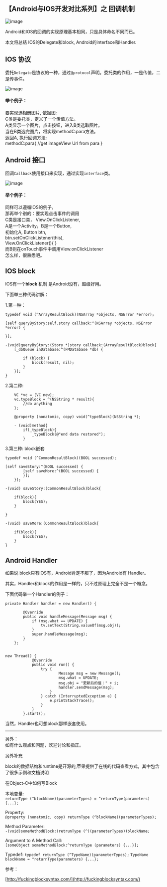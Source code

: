 ## 【Android与IOS开发对比系列】之 回调机制

![image](./img/avi_2.jpg)

Android和IOS的回调的实现原理基本相同，只是具体命名不同而已。  

本文将总结 IOS的Delegate和block, Android的interface和Handler.

IOS 协议
-----------

委托`Delegate`是协议的一种，通过`@protocol`声明。委托类的作用，一是传值，二是传事件。


![image](./table/对比系列_IOS回调.jpg)


#### 举个例子：
要实现选相册图片, 依据图:   
C类是委托类，定义了一个传值方法。   
A类显示一个图片，点击按钮，进入B类选取图片。  
当在B类选完图片，将实现methodC:para方法。  
返回A, 执行回调方法:  
methodC:para{
	//get imageView Url from para
}  




Android 接口
-----------

回调`Callback`使用接口来实现，通过实现`interface`类。

![image](./table/对比系列_Android回调.jpg)

#### 举个例子：
同样可以遵循IOS的例子，  
那再举个别的：要实现点击事件的调用  
C类是接口类， View.OnClickListener,  
A是一个Activity，B是一个Button,  
初始化A, Button btn,  
btn.setOnClickListener(this),  
View.OnClickListener(){
}  
而B则在onTouch事件中调用View.onClickListener  
怎么样，很熟悉吧。


IOS block
------------
IOS有一个**block** 机制 是Android没有，超级好用。

下面举三种代码讲解：

1.第一种：

```
typedef void (^ArrayResultBlock)(NSArray *objects, NSError *error);

[self queryByStory:self.story callback:^(NSArray *objects, NSError *error) {

}];

-(void)queryByStory:(Story *)story callback:(ArrayResultBlock)block{
    [_dbQueue inDatabase:^(FMDatabase *db) {

        if (block) {
            block(result, nil);
        }
    }];
}
```

2.第二种: 

```
	VC *vc = [VC new];
    vc.typeBlock = ^(NSString * result){
        //do anything
    };

 	@property (nonatomic, copy) void(^typeBlock)(NSString *);

	- (void)method{
    	if(_typeBlock){
        	_typeBlock(@"end data restored");
    	}
```


3.第三种: block嵌套

```
typedef void (^CommonResultBlock)(BOOL successed);

[self saveStory:^(BOOL successed) {
        [self saveMore:^(BOOL successed) {
        }];
    }];

-(void) saveStory:(CommonResultBlock)block{

    if(block){
        block(YES);
    }

}

-(void) saveMore:(CommonResultBlock)block{

    if(block){
        block(YES);
    }
}
```



Android Handler
------------
如果说 block只有IOS有，Android肯定不服了，因为Android有 Handler。

其实，Handler和block的作用是一样的，只不过原理上完全不是一个概念。


下面代码举一个Handler的例子：

```
private Handler handler = new Handler() {
 
        @Override
        public void handleMessage(Message msg) {
            if (msg.what == UPDATE) {
                tv.setText(String.valueOf(msg.obj));
            }
            super.handleMessage(msg);
        }
    };
    
```

```
new Thread() {
            @Override
            public void run() {
                try {
                        Message msg = new Message();
                        msg.what = UPDATE;
                        msg.obj = "更新后的值：" + i;
                        handler.sendMessage(msg);
                    }
                } catch (InterruptedException e) {
                    e.printStackTrace();
                }
            }
        }.start();
```

当然，Handler也可想block那样嵌套使用。


-----------
另外：  
如有什么观点和问题，欢迎讨论和指正。


另外补充

block的数据结构和runtime是开源的,苹果提供了在线的代码查看方式，其中包含了很多示例和文档说明

在Object-C中如何写Block

本地变量:  
`returnType (^blockName)(parameterTypes) = ^returnType(parameters){...};`

Property:  
`@property (nonatomic, copy) returnType (^blockName)(parameterTypes);`

Method Parameter:  
`-(void)someMethodBlock:(retrunType (^)(parameterTypes))blockName;`

Argument to A Method Call:  
`[someObject someMethodBlock:^returnType (parameters) {...}];`

Typedef:
`typedef returnType (^TypeName)(parameterTypes);`
`TypeName blockName = ^returnType(parameters) {...};`



参考：

[http://fuckingblocksyntax.com/](http://fuckingblocksyntax.com/)


  